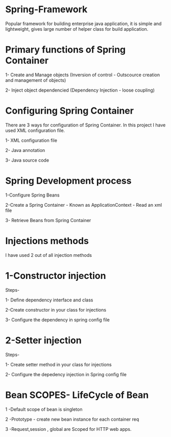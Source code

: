 # Spring-Framework

Popular framework for building enterprise java application, it is simple and lightweight, gives large number of helper class for build application.

# Primary functions of Spring Container
1- Create and Manage objects (Inversion of control - Outscource creation and management of objects)

2- Inject object dependencied (Dependency Injection - loose coupling)

# Configuring Spring Container

 There are 3 ways for configuration of Spring Container. In this project I have used XML configuration file.
 
1- XML configuration file

2- Java annotation 

3- Java source code 

# Spring Development process

1-Configure Spring Beans

2-Create a Spring Container - Known as ApplicationContext - Read an xml file

3- Retrieve Beans from Spring Container

# Injections methods 

I have used 2 out of all injection methods

# 1-Constructor injection

Steps-

1- Define dependency interface and class

2-Create constructor in your class for injections

3- Configure the dependency in spring config file

# 2-Setter injection

Steps-

1- Create setter method in your class for injections

2- Configure the depedency injection in Spring config file

# Bean SCOPES- LifeCycle of Bean

1 -Default scope of bean is singleton
 

2 -Prototype - create new bean instance for each container req

3 -Request,session , global are Scoped for HTTP web apps.
 

